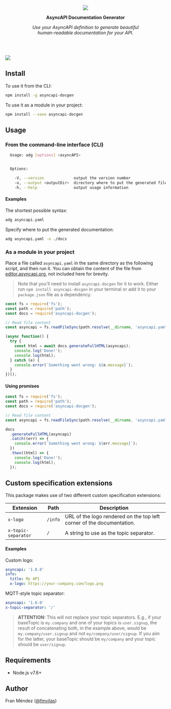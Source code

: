 <p align="center"><img src="logo.png"></p>
<p align="center">
  <strong>AsyncAPI Documentation Generator</strong>
</p>
<p align="center">
  <em>Use your AsyncAPI definition to generate beautiful<br>human-readable documentation for your API.</em>
</p>
<br><br>

![](screenshot.png)

## Install

To use it from the CLI:

```bash
npm install -g asyncapi-docgen
```

To use it as a module in your project:

```bash
npm install --save asyncapi-docgen
```

## Usage

### From the command-line interface (CLI)

```bash
  Usage: adg [options] <asyncAPI>


  Options:

    -V, --version             output the version number
    -o, --output <outputDir>  directory where to put the generated files (defaults to current directory)
    -h, --help                output usage information
```

#### Examples

The shortest possible syntax:
```bash
adg asyncapi.yaml
```

Specify where to put the generated documentation:
```bash
adg asyncapi.yaml -o ./docs
```

### As a module in your project

Place a file called `asyncapi.yaml` in the same directory as the following script, and then run it. You can obtain the content of the file from [editor.asyncapi.org](https://editor.asyncapi.org), not included here for brevity.

> Note that you'll need to install `asyncapi-docgen` for it to work. Either run `npm install asyncapi-docgen` in your terminal or add it to your `package.json` file as a dependency.

```js
const fs = require('fs');
const path = require('path');
const docs = require('asyncapi-docgen');

// Read file content
const asyncapi = fs.readFileSync(path.resolve(__dirname, 'asyncapi.yaml'), 'utf8');

(async function() {
  try {
    const html = await docs.generateFullHTML(asyncapi);
    console.log('Done!');
    console.log(html);
  } catch (e) {
    console.error(`Something went wrong: ${e.message}`);
  }
})();
```

#### Using promises

```js
const fs = require('fs');
const path = require('path');
const docs = require('asyncapi-docgen');

// Read file content
const asyncapi = fs.readFileSync(path.resolve(__dirname, 'asyncapi.yaml'), 'utf8');

docs
  .generateFullHTML(asyncapi)
  .catch((err) => {
    console.error(`Something went wrong: ${err.message}`);
  })
  .then((html) => {
    console.log('Done!');
    console.log(html);
  });
```

## Custom specification extensions

This package makes use of two different custom specification extensions:

|Extension|Path|Description|
|---------|----|-----------|
|`x-logo`|`/info`|URL of the logo rendered on the top left corner of the documentation.|
|`x-topic-separator`|`/`|A string to use as the topic separator.|

#### Examples

Custom logo:

```yaml
asyncapi: '1.0.0'
info:
  title: My API
  x-logo: https://your-company.com/logo.png
```

MQTT-style topic separator:

```yaml
asyncapi: '1.0.0'
x-topic-separator: '/'
```

> **ATTENTION:** This will not replace your topic separators. E.g., if your baseTopic is `my.company` and one of your topics is `user.signup`, the result of concatenating both, in the example above, would be `my.company/user.signup` and not `my/company/user/signup`. If you aim for the latter, your baseTopic should be `my/company` and your topic should be `user/signup`.

## Requirements

* Node.js v7.6+

## Author

Fran Méndez ([@fmvilas](http://twitter.com/fmvilas))
